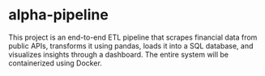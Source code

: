 # alpha-pipeline
This project is an end-to-end ETL pipeline that scrapes financial data from public APIs, transforms it using pandas, loads it into a SQL database, and visualizes insights through a dashboard. The entire system will be containerized using Docker.
